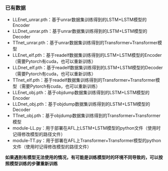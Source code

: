 ### 已有数据

- LLEnet_unrar.pth：基于unrar数据集训练得到的LSTM+LSTM模型的Encoder
- LLDnet_unrar.pth：基于unrar数据集训练得到的LSTM+LSTM模型的Decoder
- TTnet_unrar.pth：基于unrar数据集训练得到的Transformer+Transformer模型
- LLEnet_elf.pth：基于readelf数据集训练得到的LSTM+LSTM模型的Encoder（需要Pytorch有cuda，也可以重新训练）
- LLDnet_elf.pth：基于readelf数据集训练得到的LSTM+LSTM模型的Decoder（需要Pytorch有cuda，也可以重新训练）
- TTnet_elf.pth：基于readelf数据集训练得到的Transformer+Transformer模型（需要Pytorch有cuda，也可以重新训练）
- LLEnet_obj.pth：基于objdump数据集训练得到的LSTM+LSTM模型的Encoder
- LLDnet_obj.pth：基于objdump数据集训练得到的LSTM+LSTM模型的Decoder
- TTnet_obj.pth：基于objdump数据集训练得到的Transformer+Transformer模型
- module-LL.py：用于部署在AFL上LSTM+LSTM模型的python文件（使用时记得修改模型的路径文件）
- module-TT.py：用于部署在AFL上Transformer+Transformer模型的python文件（使用时记得修改模型的路径文件）

**如果遇到有模型无法使用的情况，有可能是训练模型时的环境不同导致的，可以按照模型训练的步骤重新训练**

